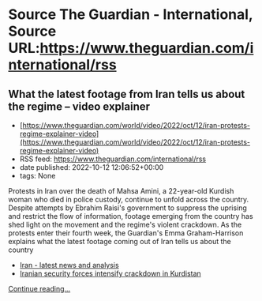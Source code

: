 # Source The Guardian - International, Source URL:https://www.theguardian.com/international/rss

## What the latest footage from Iran tells us about the regime – video explainer
 - [https://www.theguardian.com/world/video/2022/oct/12/iran-protests-regime-explainer-video](https://www.theguardian.com/world/video/2022/oct/12/iran-protests-regime-explainer-video)
 - RSS feed: https://www.theguardian.com/international/rss
 - date published: 2022-10-12 12:06:52+00:00
 - tags: None

<p>Protests in Iran over the death of Mahsa Amini, a 22-year-old Kurdish woman who died in police custody, continue to unfold across the country. Despite attempts by Ebrahim Raisi's government to suppress the uprising and restrict the flow of information, footage emerging from the country has shed light on the movement and the regime's violent crackdown. As the protests enter their fourth week, the Guardian's Emma Graham-Harrison explains what the latest footage coming out of Iran tells us about the country</p><ul><li><a href="https://www.theguardian.com/world/iran">Iran - latest news and analysis</a></li><li><a href="https://www.theguardian.com/world/2022/oct/11/iran-alarm-raised-over-bloody-crackdown-on-protesters-in-kurdistan">Iranian security forces intensify crackdown in Kurdistan</a><br /></li></ul> <a href="https://www.theguardian.com/world/video/2022/oct/12/iran-protests-regime-explainer-video">Continue reading...</a>
